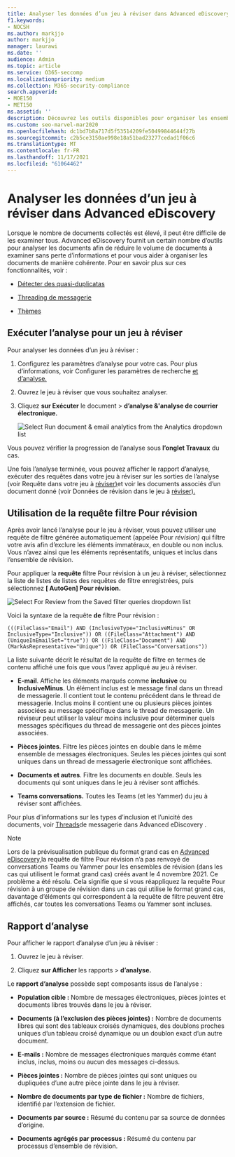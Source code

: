 ```yaml
---
title: Analyser les données d’un jeu à réviser dans Advanced eDiscovery
f1.keywords:
- NOCSH
ms.author: markjjo
author: markjjo
manager: laurawi
ms.date: ''
audience: Admin
ms.topic: article
ms.service: O365-seccomp
ms.localizationpriority: medium
ms.collection: M365-security-compliance
search.appverid:
- MOE150
- MET150
ms.assetid: ''
description: Découvrez les outils disponibles pour organiser les ensembles de documents lors de l’analyse Advanced eDiscovery cas.
ms.custom: seo-marvel-mar2020
ms.openlocfilehash: dc1bd7b8a717d5f53514209fe50499844644f27b
ms.sourcegitcommit: c2b5ce3150ae998e18a51bad23277cedad1f06c6
ms.translationtype: MT
ms.contentlocale: fr-FR
ms.lasthandoff: 11/17/2021
ms.locfileid: "61064462"
---
```

# <a name="analyze-data-in-a-review-set-in-advanced-ediscovery"></a>Analyser les données d’un jeu à réviser dans Advanced eDiscovery

Lorsque le nombre de documents collectés est élevé, il peut être difficile de les examiner tous. Advanced eDiscovery fournit un certain nombre d’outils pour analyser les documents afin de réduire le volume de documents à examiner sans perte d’informations et pour vous aider à organiser les documents de manière cohérente. Pour en savoir plus sur ces fonctionnalités, voir :

- [Détecter des quasi-duplicatas](near-duplicate-detection-in-advanced-ediscovery.md)

- [Threading de messagerie](email-threading-in-advanced-ediscovery.md)

- [Thèmes](themes-in-advanced-ediscovery.md)

## <a name="run-analytics-for-a-review-set"></a>Exécuter l’analyse pour un jeu à réviser

Pour analyser les données d’un jeu à réviser :

1. Configurez les paramètres d’analyse pour votre cas. Pour plus d’informations, voir Configurer les paramètres de recherche [et d’analyse.](configure-search-and-analytics-settings-in-advanced-ediscovery.md)

2. Ouvrez le jeu à réviser que vous souhaitez analyser.

3. Cliquez **sur Exécuter** le document  >  **d’analyse &'analyse de courrier électronique.**

   ![Select Run document & email analytics from the Analytics dropdown list](..\media\RunAnalytics1.png)

Vous pouvez vérifier la progression de l’analyse sous **l’onglet Travaux** du cas.

 Une fois l’analyse terminée, vous pouvez afficher le rapport d’analyse, exécuter des requêtes dans votre jeu à réviser sur les sorties de l’analyse (voir Requête dans votre jeu à [réviser)](review-set-search.md)et voir les documents associés d’un document donné (voir Données de révision dans le jeu à [réviser).](reviewing-data-in-review-set.md)

## <a name="using-the-for-review-filter-query"></a>Utilisation de la requête filtre Pour révision

Après avoir lancé l’analyse pour le jeu à réviser, vous pouvez utiliser une requête de filtre générée automatiquement (appelée Pour *révision)* qui filtre votre avis afin d’exclure les éléments immatéraux, en double ou non inclus. Vous n’avez ainsi que les éléments représentatifs, uniques et inclus dans l’ensemble de révision.

Pour appliquer la **requête** filtre Pour révision à  un jeu à réviser, sélectionnez la liste de listes de listes des requêtes de filtre enregistrées, puis sélectionnez **\[ AutoGen] Pour révision.**

![Select For Review from the Saved filter queries dropdown list](..\media\ForReviewFilterQuery1.png)

Voici la syntaxe de la requête **de** filtre Pour révision :

`(((FileClass="Email") AND (InclusiveType="InclusiveMinus" OR InclusiveType="Inclusive")) OR ((FileClass="Attachment") AND (UniqueInEmailSet="true")) OR ((FileClass="Document") AND (MarkAsRepresentative="Unique")) OR (FileClass="Conversations"))`

La liste suivante décrit le résultat de la requête de filtre en termes de contenu affiché une fois que vous l’avez appliqué au jeu à réviser.

- **E-mail**. Affiche les éléments marqués comme **inclusive** ou **InclusiveMinus**. Un élément inclus est le message final dans un thread de messagerie. Il contient tout le contenu précédent dans le thread de messagerie. Inclus moins il contient une ou plusieurs pièces jointes associées au message spécifique dans le thread de messagerie. Un réviseur peut utiliser la valeur moins inclusive pour déterminer quels messages spécifiques du thread de messagerie ont des pièces jointes associées.

- **Pièces jointes**. Filtre les pièces jointes en double dans le même ensemble de messages électroniques. Seules les pièces jointes qui sont uniques dans un thread de messagerie électronique sont affichées.

- **Documents et autres**. Filtre les documents en double. Seuls les documents qui sont uniques dans le jeu à réviser sont affichés.

- **Teams conversations.** Toutes les Teams (et les Yammer) du jeu à réviser sont affichées.

Pour plus d’informations sur les types d’inclusion et l’unicité des documents, voir [Threads](email-threading-in-advanced-ediscovery.md)de messagerie dans Advanced eDiscovery .

> [!NOTE]
> Lors de la prévisualisation publique du format  grand cas en [Advanced eDiscovery,](advanced-ediscovery-large-cases.md)la requête de filtre Pour révision n’a pas renvoyé de conversations Teams ou Yammer pour les ensembles de révision (dans les cas qui utilisent le format grand cas) créés avant le 4 novembre 2021. Ce problème a été résolu. Cela signifie que si  vous réappliquez la requête Pour révision à un groupe de révision dans un cas qui utilise le format grand cas, davantage d’éléments qui correspondent à la requête de filtre peuvent être affichés, car toutes les conversations Teams ou Yammer sont incluses.

## <a name="analytics-report"></a>Rapport d’analyse

Pour afficher le rapport d’analyse d’un jeu à réviser :

1. Ouvrez le jeu à réviser.

2. Cliquez **sur Afficher** les rapports  >  **d’analyse.**

Le **rapport d’analyse** possède sept composants issus de l’analyse :

- **Population cible :** Nombre de messages électroniques, pièces jointes et documents libres trouvés dans le jeu à réviser.

- **Documents (à l’exclusion des pièces jointes) :** Nombre de documents libres qui sont des tableaux croisés dynamiques, des doublons proches uniques d’un tableau croisé dynamique ou un doublon exact d’un autre document.

- **E-mails :** Nombre de messages électroniques marqués comme étant inclus, inclus, moins ou aucun des messages ci-dessus.

- **Pièces jointes :** Nombre de pièces jointes qui sont uniques ou dupliquées d’une autre pièce jointe dans le jeu à réviser.

- **Nombre de documents par type de fichier :** Nombre de fichiers, identifié par l’extension de fichier.

- **Documents par source :** Résumé du contenu par sa source de données d’origine.

- **Documents agrégés par processus :** Résumé du contenu par processus d’ensemble de révision. 

